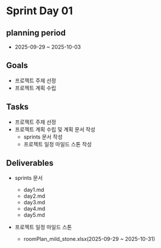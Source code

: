 # Sprint Day 01

## planning period
- 2025-09-29 ~ 2025-10-03

## Goals
- 프로젝트 주제 선정
- 프로젝트 계획 수립

## Tasks
- 프로젝트 주제 선정
- 프로젝트 계획 수립 및 계획 문서 작성
  - sprints 문서 작성
  - 프로젝트 일정 마일드 스톤 작성

## Deliverables
- sprints 문서
  - day1.md 
  - day2.md 
  - day3.md
  - day4.md
  - day5.md

- 프로젝트 일정 마일드 스톤
  - roomPlan_mild_stone.xlsx(2025-09-29 ~ 2025-10-31)
